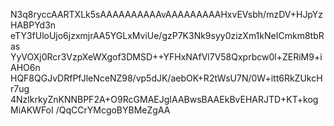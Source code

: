 N3q8ryccAARTXLk5sAAAAAAAAAAvAAAAAAAAAHxvEVsbh/mzDV+HJpYzHABPYd3n
eTY3fUloUjo6jzxmjrAA5YGLxMviUe/gzP7K3Nk9syy0zizXm1kNeICmkm8tbRas
YyVOXj0Rcr3VzpXeWXgof3DMSD++YFHxNAfVl7V58Qxprbcw0l+ZERiM9+iAHO6n
HQF8QGJvDRfPfJleNceNZ98/vp5dJK/aebOK+R2tWsU7N/0W+itt6RkZUkcHr7ug
4NzlkrkyZnKNNBPF2A+O9RcGMAEJgIAABwsBAAEkBvEHARJTD+KT+kogMiAKWFoI
/QqCCrYMcgoBYBMeZgAA
